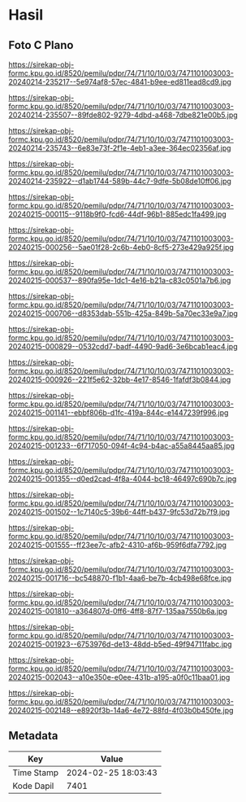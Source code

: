 # Hasil

## Foto C Plano

https://sirekap-obj-formc.kpu.go.id/8520/pemilu/pdpr/74/71/10/10/03/7471101003003-20240214-235217--5e974af8-57ec-4841-b9ee-ed811ead8cd9.jpg

https://sirekap-obj-formc.kpu.go.id/8520/pemilu/pdpr/74/71/10/10/03/7471101003003-20240214-235507--89fde802-9279-4dbd-a468-7dbe821e00b5.jpg

https://sirekap-obj-formc.kpu.go.id/8520/pemilu/pdpr/74/71/10/10/03/7471101003003-20240214-235743--6e83e73f-2f1e-4eb1-a3ee-364ec02356af.jpg

https://sirekap-obj-formc.kpu.go.id/8520/pemilu/pdpr/74/71/10/10/03/7471101003003-20240214-235922--d1ab1744-589b-44c7-9dfe-5b08de10ff06.jpg

https://sirekap-obj-formc.kpu.go.id/8520/pemilu/pdpr/74/71/10/10/03/7471101003003-20240215-000115--9118b9f0-fcd6-44df-96b1-885edc1fa499.jpg

https://sirekap-obj-formc.kpu.go.id/8520/pemilu/pdpr/74/71/10/10/03/7471101003003-20240215-000256--5ae01f28-2c6b-4eb0-8cf5-273e429a925f.jpg

https://sirekap-obj-formc.kpu.go.id/8520/pemilu/pdpr/74/71/10/10/03/7471101003003-20240215-000537--890fa95e-1dc1-4e16-b21a-c83c0501a7b6.jpg

https://sirekap-obj-formc.kpu.go.id/8520/pemilu/pdpr/74/71/10/10/03/7471101003003-20240215-000706--d8353dab-551b-425a-849b-5a70ec33e9a7.jpg

https://sirekap-obj-formc.kpu.go.id/8520/pemilu/pdpr/74/71/10/10/03/7471101003003-20240215-000829--0532cdd7-badf-4490-9ad6-3e6bcab1eac4.jpg

https://sirekap-obj-formc.kpu.go.id/8520/pemilu/pdpr/74/71/10/10/03/7471101003003-20240215-000926--221f5e62-32bb-4e17-8546-1fafdf3b0844.jpg

https://sirekap-obj-formc.kpu.go.id/8520/pemilu/pdpr/74/71/10/10/03/7471101003003-20240215-001141--ebbf806b-d1fc-419a-844c-e1447239f996.jpg

https://sirekap-obj-formc.kpu.go.id/8520/pemilu/pdpr/74/71/10/10/03/7471101003003-20240215-001233--6f717050-094f-4c94-b4ac-a55a8445aa85.jpg

https://sirekap-obj-formc.kpu.go.id/8520/pemilu/pdpr/74/71/10/10/03/7471101003003-20240215-001355--d0ed2cad-4f8a-4044-bc18-46497c690b7c.jpg

https://sirekap-obj-formc.kpu.go.id/8520/pemilu/pdpr/74/71/10/10/03/7471101003003-20240215-001502--1c7140c5-39b6-44ff-b437-9fc53d72b7f9.jpg

https://sirekap-obj-formc.kpu.go.id/8520/pemilu/pdpr/74/71/10/10/03/7471101003003-20240215-001555--ff23ee7c-afb2-4310-af6b-959f6dfa7792.jpg

https://sirekap-obj-formc.kpu.go.id/8520/pemilu/pdpr/74/71/10/10/03/7471101003003-20240215-001716--bc548870-f1b1-4aa6-be7b-4cb498e68fce.jpg

https://sirekap-obj-formc.kpu.go.id/8520/pemilu/pdpr/74/71/10/10/03/7471101003003-20240215-001810--a364807d-0ff6-4ff8-87f7-135aa7550b6a.jpg

https://sirekap-obj-formc.kpu.go.id/8520/pemilu/pdpr/74/71/10/10/03/7471101003003-20240215-001923--6753976d-de13-48dd-b5ed-49f94711fabc.jpg

https://sirekap-obj-formc.kpu.go.id/8520/pemilu/pdpr/74/71/10/10/03/7471101003003-20240215-002043--a10e350e-e0ee-431b-a195-a0f0c11baa01.jpg

https://sirekap-obj-formc.kpu.go.id/8520/pemilu/pdpr/74/71/10/10/03/7471101003003-20240215-002148--e8920f3b-14a6-4e72-88fd-4f03b0b450fe.jpg


## Metadata

| Key        | Value               |
| ---------- | ------------------- |
| Time Stamp | 2024-02-25 18:03:43 |
| Kode Dapil | 7401                |




